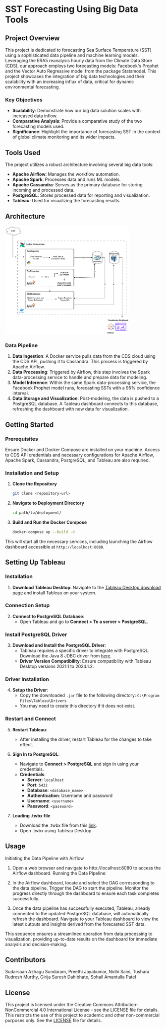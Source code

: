 
# SST Forecasting Using Big Data Tools

## Project Overview

This project is dedicated to forecasting Sea Surface Temperature (SST) using a sophisticated data pipeline and machine learning models. Leveraging the ERA5 reanalysis hourly data from the Climate Data Store (CDS), our approach employs two forecasting models: Facebook's Prophet and the Vector Auto Regressive model from the package Statsmodel. This project showcases the integration of big data technologies and their scalability with an increasing influx of data, critical for dynamic environmental forecasting.

### Key Objectives

- **Scalability**: Demonstrate how our big data solution scales with increased data inflow.
- **Comparative Analysis**: Provide a comparative study of the two forecasting models used.
- **Significance**: Highlight the importance of forecasting SST in the context of global climate monitoring and its wider impacts.

## Tools Used

The project utilizes a robust architecture involving several big data tools:
- **Apache Airflow**: Manages the workflow automation.
- **Apache Spark**: Processes data and runs ML models.
- **Apache Cassandra**: Serves as the primary database for storing incoming and processed data.
- **PostgreSQL**: Stores processed data for reporting and visualization.
- **Tableau**: Used for visualizing the forecasting results.

## Architecture
<!-- ![Architecture Diagram](images/architecture_diagram.png) -->
<img src="images/architecture_diagram.png" alt="Architecture Diagram" width="400" height="350"/> <!-- Set both width and height -->


### Data Pipeline

1. **Data Ingestion**: A Docker service pulls data from the CDS cloud using the CDS API, pushing it to Cassandra. This process is triggered by Apache Airflow.
2. **Data Processing**: Triggered by Airflow, this step involves the Spark data-processing service to handle and prepare data for modeling.
3. **Model Inference**: Within the same Spark data-processing service, the Facebook Prophet model runs, forecasting SSTs with a 95% confidence interval.
4. **Data Storage and Visualization**: Post-modeling, the data is pushed to a PostgreSQL database. A Tableau dashboard connects to this database, refreshing the dashboard with new data for visualization.

## Getting Started

### Prerequisites

Ensure Docker and Docker Compose are installed on your machine. Access to CDS API credentials and necessary configurations for Apache Airflow, Apache Spark, Cassandra, PostgreSQL, and Tableau are also required.

### Installation and Setup

1. **Clone the Repository**
   ```bash
   git clone <repository-url>
   ```

2. **Navigate to Deployment Directory**
   ```bash
   cd path/to/deployment/
   ```

3. **Build and Run the Docker Compose**
   ```bash
   docker-compose up --build -d
   ```

This will start all the necessary services, including launching the Airflow dashboard accessible at `http://localhost:8080`.

## Setting Up Tableau

### Installation
1. **Download Tableau Desktop**: Navigate to the [Tableau Desktop download page](https://www.tableau.com/products/desktop) and install Tableau on your system.

### Connection Setup
2. **Connect to PostgreSQL Database**:
   - Open Tableau and go to **Connect > To a server > PostgreSQL**.

### Install PostgreSQL Driver
3. **Download and Install the PostgreSQL Driver**:
   - Tableau requires a specific driver to integrate with PostgreSQL. Download the Java 8 JDBC driver from [here](https://jdbc.postgresql.org/download/).
   - **Driver Version Compatibility**: Ensure compatibility with Tableau Desktop versions 2021.1 to 2024.1.2.

### Driver Installation
4. **Setup the Driver**:
   - Copy the downloaded `.jar` file to the following directory: `C:\Program Files\Tableau\Drivers`
   - You may need to create this directory if it does not exist.

### Restart and Connect
5. **Restart Tableau**:
   - After installing the driver, restart Tableau for the changes to take effect.

6. **Sign In to PostgreSQL**:
   - Navigate to **Connect > PostgreSQL** and sign in using your credentials.
   - **Credentials**:
     - **Server**: `localhost`
     - **Port**: `5432`
     - **Database**: `<database_name>`
     - **Authentication**: Username and password
     - **Username**: `<username>`
     - **Password**: `<password>`
7. **Loading .twbx file**
    - Download the .twbx file from this [link](https://public.tableau.com/app/profile/nidhi.saini/viz/SST_Dashboard/SSTdashboard?publish=yes ).
    - Open .twbx using Tableau Desktop

## Usage

Initiating the Data Pipeline with Airflow

1. Open a web browser and navigate to http://localhost:8080 to access the Airflow dashboard.
Running the Data Pipeline:

2. In the Airflow dashboard, locate and select the DAG corresponding to the data pipeline. Trigger the DAG to start the pipeline. Monitor the progress directly through the dashboard to ensure each task completes successfully.

3. Once the data pipeline has successfully executed, Tableau, already connected to the updated PostgreSQL database, will automatically refresh the dashboard. Navigate to your Tableau dashboard to view the latest outputs and insights derived from the forecasted SST data.

This sequence ensures a streamlined operation from data processing to visualization, providing up-to-date results on the dashboard for immediate analysis and decision-making.

## Contributors

Sudarsaan Azhagu Sundaram, Preethi Jayakumar, Nidhi Saini, Tushara Rudresh Murthy, Girija Suresh Dahibhate, Sohail Amantulla Patel

## License

This project is licensed under the Creative Commons Attribution-NonCommercial 4.0 International License - see the LICENSE file for details. This restricts the use of this project to academic and other non-commercial purposes only.
See the [LICENSE](LICENSE.md) file for details.
